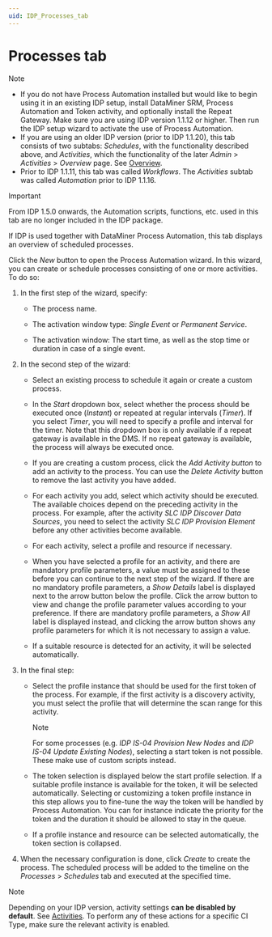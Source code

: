 ```yaml
---
uid: IDP_Processes_tab
---
```


# Processes tab

> [!NOTE]
>
> - If you do not have Process Automation installed but would like to begin using it in an existing IDP setup, install DataMiner SRM, Process Automation and Token activity, and optionally install the Repeat Gateway. Make sure you are using IDP version 1.1.12 or higher. Then run the IDP setup wizard to activate the use of Process Automation.
> - If you are using an older IDP version (prior to IDP 1.1.20), this tab consists of two subtabs: *Schedules*, with the functionality described above, and *Activities*, which the functionality of the later *Admin* > *Activities* > *Overview* page. See [Overview](xref:Admin_activities#overview).
> - Prior to IDP 1.1.11, this tab was called *Workflows*. The *Activities* subtab was called *Automation* prior to IDP 1.1.16.

> [!IMPORTANT]
> From IDP 1.5.0 onwards, the Automation scripts, functions, etc. used in this tab are no longer included in the IDP package.

If IDP is used together with DataMiner Process Automation, this tab displays an overview of scheduled processes.

Click the *New* button to open the Process Automation wizard. In this wizard, you can create or schedule processes consisting of one or more activities. To do so:

1. In the first step of the wizard, specify:

   - The process name.

   - The activation window type: *Single Event* or *Permanent Service*.

   - The activation window: The start time, as well as the stop time or duration in case of a single event.

1. In the second step of the wizard:

   - Select an existing process to schedule it again or create a custom process.

   - In the *Start* dropdown box, select whether the process should be executed once (*Instant*) or repeated at regular intervals (*Timer*). If you select *Timer*, you will need to specify a profile and interval for the timer. Note that this dropdown box is only available if a repeat gateway is available in the DMS. If no repeat gateway is available, the process will always be executed once.

   - If you are creating a custom process, click the *Add* *Activity button* to add an activity to the process. You can use the *Delete Activity* button to remove the last activity you have added.

   - For each activity you add, select which activity should be executed. The available choices depend on the preceding activity in the process. For example, after the activity *SLC IDP Discover Data Sources*, you need to select the activity *SLC IDP Provision Element* before any other activities become available.

   - For each activity, select a profile and resource if necessary.

   - When you have selected a profile for an activity, and there are mandatory profile parameters, a value must be assigned to these before you can continue to the next step of the wizard. If there are no mandatory profile parameters, a *Show Details* label is displayed next to the arrow button below the profile. Click the arrow button to view and change the profile parameter values according to your preference. If there are mandatory profile parameters, a *Show All* label is displayed instead, and clicking the arrow button shows any profile parameters for which it is not necessary to assign a value.

   - If a suitable resource is detected for an activity, it will be selected automatically.

1. In the final step:

   - Select the profile instance that should be used for the first token of the process. For example, if the first activity is a discovery activity, you must select the profile that will determine the scan range for this activity.

     > [!NOTE]
     > For some processes (e.g. *IDP IS-04 Provision New Nodes* and *IDP IS-04 Update Existing Nodes*), selecting a start token is not possible. These make use of custom scripts instead.

   - The token selection is displayed below the start profile selection. If a suitable profile instance is available for the token, it will be selected automatically. Selecting or customizing a token profile instance in this step allows you to fine-tune the way the token will be handled by Process Automation. You can for instance indicate the priority for the token and the duration it should be allowed to stay in the queue.

   - If a profile instance and resource can be selected automatically, the token section is collapsed.

1. When the necessary configuration is done, click *Create* to create the process. The scheduled process will be added to the timeline on the *Processes* > *Schedules* tab and executed at the specified time.

> [!NOTE]
> Depending on your IDP version, activity settings **can be disabled by default**. See [Activities](xref:Admin_activities). To perform any of these actions for a specific CI Type, make sure the relevant activity is enabled.
